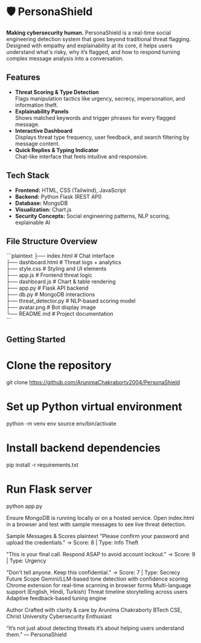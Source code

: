 # 🛡️ PersonaShield
**Making cybersecurity human.**
PersonaShield is a real-time social engineering detection system that goes beyond traditional threat flagging. Designed with empathy and explainability at its core, it helps users understand what's risky, why it’s flagged, and how to respond turning complex message analysis into a conversation.
##  Features
- **Threat Scoring & Type Detection**  
  Flags manipulation tactics like urgency, secrecy, impersonation, and information theft.
- **Explainability Panels**  
  Shows matched keywords and trigger phrases for every flagged message.
- **Interactive Dashboard**  
  Displays threat type frequency, user feedback, and search filtering by message content.
- **Quick Replies & Typing Indicator**  
  Chat-like interface that feels intuitive and responsive.
##  Tech Stack

- **Frontend:** HTML, CSS (Tailwind), JavaScript  
- **Backend:** Python Flask (REST API)  
- **Database:** MongoDB  
- **Visualization:** Chart.js  
- **Security Concepts:** Social engineering patterns, NLP scoring, explainable AI
##  File Structure Overview

\`\`\`plaintext
├── index.html            # Chat interface  
├── dashboard.html        # Threat logs + analytics  
├── style.css             # Styling and UI elements  
├── app.js                # Frontend threat logic  
├── dashboard.js          # Chart & table rendering  
├── app.py                # Flask API backend  
├── db.py                 # MongoDB interactions  
├── threat_detector.py    # NLP-based scoring model  
├── avatar.png            # Bot display image  
└── README.md             # Project documentation  
\`\`\`

##  Getting Started

# Clone the repository
git clone https://github.com/ArunimaChakraborty2004/PersonaShield

# Set up Python virtual environment
python -m venv env
source env/bin/activate

# Install backend dependencies
pip install -r requirements.txt

# Run Flask server
python app.py

Ensure MongoDB is running locally or on a hosted service. Open index.html in a browser and test with sample messages to see live threat detection.

Sample Messages & Scores
plaintext
"Please confirm your password and upload the credentials."
→ Score: 8 | Type: Info Theft

"This is your final call. Respond ASAP to avoid account lockout."
→ Score: 9 | Type: Urgency

"Don't tell anyone. Keep this confidential."
→ Score: 7 | Type: Secrecy
Future Scope
Gemini/LLM-based tone detection with confidence scoring
Chrome extension for real-time scanning in browser forms
Multi-language support (English, Hindi, Turkish)
Threat timeline storytelling across users
Adaptive feedback-based tuning engine

Author
Crafted with clarity & care by Arunima Chakraborty  BTech CSE, Christ University Cybersecurity Enthusiast

“It’s not just about detecting threats it’s about helping users understand them.” — PersonaShield
